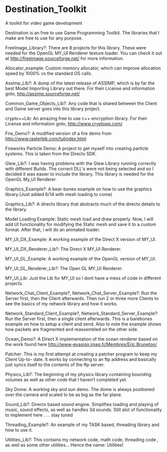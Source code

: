 ﻿Destination_Toolkit
===================

A toolkit for video game development

Destination is an free to use Game Programming Toolkit. The libraries that I make are free to use for any purpose.

FreeImage_Library?: There are 8 projects for this library. These were needed for the OpenGL MY_UI Renderer texture loader. You can check it out at http://freeimage.sourceforge.net/ for more information.

Allocator_example: Custom memory allocator, which can improve allocation speed by 1000% vs the standard OS calls.

Assimp_Lib?: A dump of the latest release of ASSIMP, which is by far the best Model Importing Library out there. For their License and information goto, http://assimp.sourceforge.net/

Common_Game_Objects_Lib?: Any code that is shared between the Client and Game server goes into this library project.

crypto++Lib: An amazing free to use c++ encryption library. For their License and information goto, http://www.cryptopp.com/

Fire_Demo?: A modified version of a fire demo from http://www.rastertek.com/tutindex.html

Fireworks Particle Demo: A project to get myself into creating particle systems. This is taken from the Directx SDK.

Glew_Lib?: I was having problems with the Glew Library running correctly with different Builds. The correct DLL's were not being selected and so I decided it was easier to include the library. This library is needed for the OpenGL My_UI Renderer.

Graphics_Example?: A bear-bones example on how to use the graphics library.(Just added 6/14 with mesh loading to come)

Graphics_Lib?: A directx library that abstracts much of the directx details to the library.

Model Loading Example: Static mesh load and draw properly. Now, I will add UI functionality for modifying the Static mesh and save it to a custom format. After that, i will do an animated loader.

MY_UI_DX_Example: A working example of the Direct X version of MY_UI.

MY_UI_DX_Renderer_Lib?: The Direct X MY_UI Renderer.

MY_UI_GL_Example: A working example of the OpenGL version of MY_UI.

MY_UI_GL_Renderer_Lib?: The Open GL MY_UI Renderer.

MY_UI_Lib: Just the Lib for MY_UI so I dont have a mess of code in different projects.

Network_Chat_Client_Example?, Network_Chat_Server_Example?: Run the Server first, then the Client afterwards. Then run 2 or three more Clients to see the basics of my network library and how it works.

Network_Standard_Client_Example?, Network_Standard_Server_Example?: Run the Server first, then a single client afterwards. This is a barebones example on how to setup a client and send. Also to note the example shows how packets are fragmented and reassembled on the other side.

Ocean_Demo?: A Direct X implementation of the ocean renderer based on the work found here http://www-evasion.imag.fr/Membres/Eric.Bruneton/

Patcher: This is my first attempt at creating a patcher program to keep my Client Up-to- date. It works by connecting to an ftp address and basically just syncs itself to the contents of the ftp server.

Physics_Lib?: The beginning of my physics library containing bounding volumes as well as other code that I haven’t completed yet.

Sky Dome: A working sky and sun demo. The dome is always positioned over the camera and scaled to be as big as the far plane.

Sound_Lib?: Directx based sound engine. Simplifies loading and playing of music, sound effects, as well as handles 3d sounds. Still alot of functionality to implement here . . . stay tuned

Threading_Example?: An example of my TASK based, threading library and how to use it. 

Utilities_Lib?: This contains my network code, math code, threading code , as well as some other utilities… Hence the name: Utilities! 
